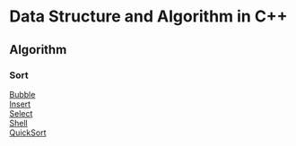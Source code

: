 # Data Structure and Algorithm in C++
## Algorithm
### Sort
[Bubble](/Sort/Bubble.cpp)<br>
[Insert](/Sort/Insert.cpp)<br>
[Select](/Sort/Select.cpp)<br>
[Shell](/Sort/Shell.cpp)<br>
[QuickSort](/Sort/QuickSort.cpp)<br>
